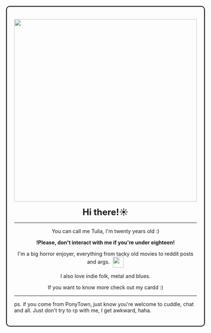 <div style="border: 2px solid #000000; padding: 20px; border-radius: 10px; width: fit-content; margin: 0 auto;">
  <p align="center">
    <img src="https://i.imgur.com/oCi9uJa.gif" width="500"><br>
  </p>

  <p align="center"><strong style="font-size: 24px;">Hi there!☀️</strong></p>

  <hr>

  <div align="center">
    <p>You can call me Tulia, I'm twenty years old :)</p>
    <p><strong>!Please, don't interact with me if you're under eighteen!</strong></p>
    <p>
      I'm a big horror enjoyer, everything from tacky old movies to reddit posts and args.
      <span style="display: inline-block; vertical-align: middle; margin-left: 5px;">
        <img src="https://i.imgur.com/OQ2MFXI.gif" width="30">
      </span>
    </p>
    <p>I also love indie folk, metal and blues.</p>
    <p>If you want to know more check out my cardd :)</p>
  </div>

  <hr>  

  <p>ps. if you come from PonyTown, just know you're welcome to cuddle, chat and all. Just don't try to rp with me, I get awkward, haha.</p>
</div>



